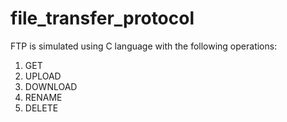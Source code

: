 # file_transfer_protocol

FTP is simulated using C language with the following operations:

1. GET
2. UPLOAD
3. DOWNLOAD
4. RENAME
5. DELETE
